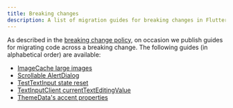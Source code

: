 ```yaml
---
title: Breaking changes
description: A list of migration guides for breaking changes in Flutter.
---
```


As described in the [breaking change policy],
on occasion we publish guides for migrating code
across a breaking change.
The following guides (in alphabetical order) are
available:

* [ImageCache large images]
* [Scrollable AlertDialog]
* [TestTextInput state reset]
* [TextInputClient currentTextEditingValue]
* [ThemeData's accent properties]


[breaking change policy]: /docs/resources/compatibility
[ImageCache large images]: /docs/release/breaking-changes/imagecache-large-images
[Scrollable AlertDialog]: /docs/release/breaking-changes/scrollable-alert-dialog
[TestTextInput state reset]: /docs/release/breaking-changes/test-text-input
[TextInputClient currentTextEditingValue]: /docs/release/breaking-changes/text-input-client-current-value
[ThemeData's accent properties]: /docs/release/breaking-changes/theme-data-accent-properties
